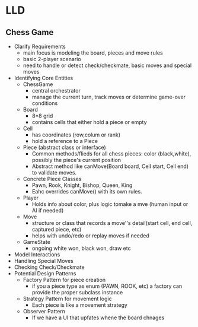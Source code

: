 # LLD

## Chess Game

- Clarify Requirements
  - main focus is modeling the board, pieces and move rules
  - basic 2-player scenario
  - need to handle or detect check/checkmate, basic moves and special moves
- Identifying Core Entities
  - ChessGame
    - central orchestrator
    - manage the current turn, track moves or determine game-over conditions
  - Board
    - 8*8 grid
    - contains cells that either hold a piece or empty
  - Cell
    - has coordinates (row,colum or rank)
    - hold a reference to a Piece
  - Piece (abstract class or interface)
    - Common methods/flieds for all chess pieces: color (black,white), possibly the piece's current position
    - Abstract method like canMove(Board board, Cell start, Cell end) to validate moves.
  - Concrete Piece Classes
    - Pawn, Rook, Knight, Bishop, Queen, King
    - Eahc overrides canMove() with its own rules.
  - Player
    - Holds info about color, plus logic tomake a mve (human input or AI if needed)
  - Move
    - structure or class that records a move''s detail(start cell, end cell, captured piece, etc)
    - helps with undo/redo or replay moves if needed
  - GameState
    - ongoing white won, black won, draw etc
- Model Interactions
- Handling Special Moves
- Checking Check/Checkmate
- Potential Design Patterns
  - Factory Pattern for piece creation
    - if you a piece type as enum (PAWN, ROOK, etc) a factory can provide the proper subclass instance
  - Strategy Pattern for movement logic
    - Each piece is like a movement strategy
  - Observer Pattern
    - If we have a UI that upfates whene the board chnages
